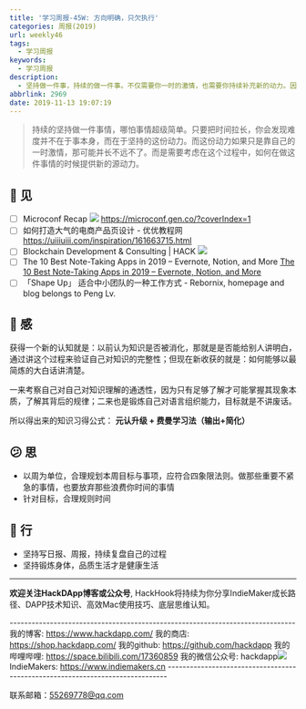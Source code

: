 ```yaml
---
title: '学习周报-45W: 方向明确，只欠执行'
categories: 周报(2019)
url: weekly46
tags:
  - 学习周报
keywords:
  - 学习周报
description:
  - 坚持做一件事，持续的做一件事。不仅需要你一时的激情，也需要你持续补充新的动力。因为动力本身也是一个消耗品。
abbrlink: 2969
date: 2019-11-13 19:07:19
---
```


> 持续的坚持做一件事情，哪怕事情超级简单。只要把时间拉长，你会发现难度并不在于事本身，而在于坚持的这份动力。而这份动力如果只是靠自己的一时激情，那可能并长不远不了。而是需要考虑在这个过程中，如何在做这件事情的时候提供新的源动力。


## 👀️ 见
- [ ] Microconf Recap
  ![](http://cdn.hackdapp.com/111800.jpg)
  https://microconf.gen.co/?coverIndex=1
- [ ] 如何打造大气的电商产品页设计 - 优优教程网
  https://uiiiuiii.com/inspiration/161663715.html
- [ ] Blockchain Development & Consulting | HACK
  ![](http://cdn.hackdapp.com/111554.jpg)
- [ ] The 10 Best Note-Taking Apps in 2019 – Evernote, Notion, and More
  [The 10 Best Note-Taking Apps in 2019 – Evernote, Notion, and More](https://collegeinfogeek.com/best-note-taking-apps/)
- [ ] 「Shape Up」 适合中小团队的一种工作方式 - Rebornix, homepage and blog belongs to Peng Lv.

## 🌱 感

获得一个新的认知就是：以前认为知识是否被消化，那就是是否能给别人讲明白，通过讲这个过程来验证自己对知识的完整性；但现在新收获的就是：如何能够以最简炼的大白话讲清楚。

一来考察自己对自己对知识理解的通透性，因为只有足够了解才可能掌握其现象本质，了解其背后的规律；二来也是锻炼自己对语言组织能力，目标就是不讲废话。

所以得出来的知识习得公式： **元认升级 + 费曼学习法（输出+简化）**

## 😕️ 思

- 以周为单位，合理规划本周目标与事项，应符合四象限法则。做那些重要不紧急的事情，也要放弃那些浪费你时间的事情
- 针对目标，合理规则时间

## 👟 行

- 坚持写日报、周报，持续复盘自己的过程
- 坚持锻炼身体，品质生活才是健康生活

------------------------------------------------------------------------------------------------------------

**欢迎关注HackDApp博客或公众号**, HackHook将持续为你分享IndieMaker成长路径、DAPP技术知识、高效Mac使用技巧、底层思维认知。

\-\-\-\-\-\-\-\-\-\-\-\-\-\-\-\-\-\-\-\-\-\-\-\-\-\-\-\-\-\-\-\-\-\-\-\-\-\-\-\-\-\-\-\-\-\-\-\-\-\-\-\-\-\-\-\-\-\-\-\-\-\-\-\-\-\-\-\-\-\-\-\-\-\-\-\-\-\-
我的博客:     https://www.hackdapp.com/
我的商店:     https://shop.hackdapp.com/
我的github:   https://github.com/hackdapp
我的哔哩哔哩:   https://space.bilibili.com/17360859
我的微信公众号: hackdapp![](http://cdn.hackdapp.com/2019-04-03-mysign.jpg)
IndieMakers:  https://www.indiemakers.cn
\-\-\-\-\-\-\-\-\-\-\-\-\-\-\-\-\-\-\-\-\-\-\-\-\-\-\-\-\-\-\-\-\-\-\-\-\-\-\-\-\-\-\-\-\-\-\-\-\-\-\-\-\-\-\-\-\-\-\-\-\-\-\-\-\-\-\-\-\-\-\-\-\-\-\-\-\-\-

联系邮箱：55269778@qq.com